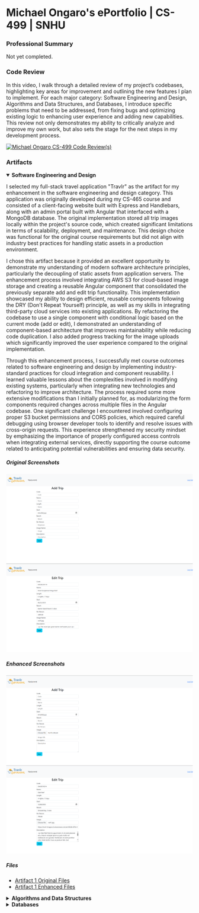 # Michael Ongaro's ePortfolio | CS-499 | SNHU

### Professional Summary

Not yet completed.

### Code Review

In this video, I walk through a detailed review of my project’s codebases, highlighting key areas for improvement and outlining the new features I plan to implement. For each major category: Software Engineering and Design, Algorithms and Data Structures, and Databases, I introduce specific problems that need to be addressed, from fixing bugs and optimizing existing logic to enhancing user experience and adding new capabilities. This review not only demonstrates my ability to critically analyze and improve my own work, but also sets the stage for the next steps in my development process.

[![Michael Ongaro CS-499 Code Review(s)](https://img.youtube.com/vi/xMXppFz7a4g/maxresdefault.jpg)](https://www.youtube.com/watch?v=xMXppFz7a4g)

### Artifacts

<details open>
<summary><b>Software Engineering and Design</b></summary>

I selected my full-stack travel application "Travlr" as the artifact for my enhancement in the software engineering and design category. This application was originally developed during my CS-465 course and consisted of a client-facing website built with Express and Handlebars, along with an admin portal built with Angular that interfaced with a MongoDB database. The original implementation stored all trip images locally within the project's source code, which created significant limitations in terms of scalability, deployment, and maintenance. This design choice was functional for the original course requirements but did not align with industry best practices for handling static assets in a production environment.

I chose this artifact because it provided an excellent opportunity to demonstrate my understanding of modern software architecture principles, particularly the decoupling of static assets from application servers. The enhancement process involved integrating AWS S3 for cloud-based image storage and creating a reusable Angular component that consolidated the previously separate add and edit trip functionality. This implementation showcased my ability to design efficient, reusable components following the DRY (Don't Repeat Yourself) principle, as well as my skills in integrating third-party cloud services into existing applications. By refactoring the codebase to use a single component with conditional logic based on the current mode (add or edit), I demonstrated an understanding of component-based architecture that improves maintainability while reducing code duplication. I also added progress tracking for the image uploads which significantly improved the user experience compared to the original implementation.

Through this enhancement process, I successfully met course outcomes related to software engineering and design by implementing industry-standard practices for cloud integration and component reusability. I learned valuable lessons about the complexities involved in modifying existing systems, particularly when integrating new technologies and refactoring to improve architecture. The process required some more extensive modifications than I initially planned for, as modularizing the form components required changes across multiple files in the Angular codebase. One significant challenge I encountered involved configuring proper S3 bucket permissions and CORS policies, which required careful debugging using browser developer tools to identify and resolve issues with cross-origin requests. This experience strengthened my security mindset by emphasizing the importance of properly configured access controls when integrating external services, directly supporting the course outcome related to anticipating potential vulnerabilities and ensuring data security.

##### Original Screenshots

![Original Add Trip](https://raw.githubusercontent.com/michaelongaro/michaelongaro.github.io/refs/heads/main/Artifact%201%20Original%20Screenshots/OriginalAddTrip.png)
![Original Edit Trip](https://raw.githubusercontent.com/michaelongaro/michaelongaro.github.io/refs/heads/main/Artifact%201%20Original%20Screenshots/OriginalEditTrip.png)

##### Enhanced Screenshots

![Enhanced Add Trip](https://raw.githubusercontent.com/michaelongaro/michaelongaro.github.io/refs/heads/main/Artifact%201%20Enhanced%20Screenshots/NewAddTrip.png)
![Enhanced Edit Trip](https://raw.githubusercontent.com/michaelongaro/michaelongaro.github.io/refs/heads/main/Artifact%201%20Enhanced%20Screenshots/NewEditTrip.png)

##### Files

- [Artifact 1 Original Files](https://github.com/michaelongaro/michaelongaro.github.io/tree/main/Artifact%201%20Original%20Files)
- [Artifact 1 Enhanced Files](https://github.com/michaelongaro/michaelongaro.github.io/tree/main/Artifact%201%20Enhanced%20Files)

</details>

<details>
<summary><b>Algorithms and Data Structures</b></summary>

- [Artifact 2 Original Files](https://github.com/michaelongaro/michaelongaro.github.io/tree/main/Artifact%202%20Original%20Files)

</details>

<details>
<summary><b>Databases</b></summary>

- [Artifact 3 Original Files](https://github.com/michaelongaro/michaelongaro.github.io/tree/main/Artifact%203%20Original%20Files)

</details>
